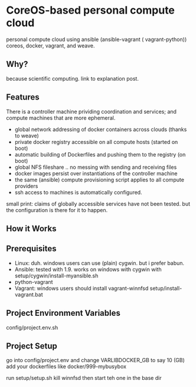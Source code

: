# CoreOS-based personal compute cloud
personal compute cloud using ansible (ansible-vagrant ( vagrant-python)) coreos, docker, vagrant, and weave.

## Why?
because scientific computing. link to explanation post.

## Features
There is a controller machine prividing coordination and services; and compute machines that are more ephemeral.
- global network addressing of docker containers across clouds (thanks to weave)
- private docker registry accessible on all compute hosts (started on boot)
- automatic building of Dockerfiles and pushing them to the registry (on boot)
- global NFS fileshare .. no messing with sending and receiving files 
- docker images persist over instantiations of the controller machine
- the same (ansible) compute provisioning script applies to all compute providers
- ssh access to machines is automatically configured.

small print: claims of globally accessible services have not been tested. but the configuration is there for it to happen.

## How it Works

## Prerequisites

- Linux: duh. windows users can use  (plain) cygwin. but i prefer babun.
- Ansible: tested with 1.9. works on windows with cygwin with setup/cygwin/install-myansible.sh
- python-vagrant
- Vagrant: windows users should install vagrant-winnfsd setup/install-vagrant.bat

## Project Environment Variables

config/project.env.sh

## Project Setup

go into config/project.env and change VARLIBDOCKER_GB to say 10 (GB)
add your dockerfiles like docker/999-mybusybox

run setup/setup.sh
kill winnfsd then start teh one in the base dir
